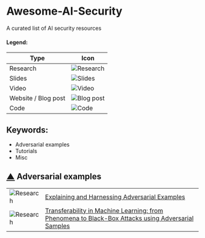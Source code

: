 # Awesome-AI-Security
A curated list of AI security resources

#### Legend:
|Type| Icon|
|---|---|
| Research  | ![Research](https://cdn4.iconfinder.com/data/icons/48-bubbles/48/12.File-32.png "Research")  |
| Slides  | ![Slides](https://cdn3.iconfinder.com/data/icons/tango-icon-library/48/x-office-presentation-32.png "Slides")  |
| Video | ![Video](https://cdn2.iconfinder.com/data/icons/snipicons/500/video-32.png "Video")  |
| Website / Blog post  | ![Blog post](https://cdn3.iconfinder.com/data/icons/tango-icon-library/48/internet-web-browser-32.png "Website or blog post")  |
| Code  | ![Code](https://cdn2.iconfinder.com/data/icons/snipicons/500/application-code-32.png "Code")  |

## Keywords:
- Adversarial examples
- Tutorials
- Misc

## [▲](#keywords) Adversarial examples
|   |   |
|---|---|
|![Research](https://cdn4.iconfinder.com/data/icons/48-bubbles/48/12.File-32.png "Research")  | [Explaining and Harnessing Adversarial Examples](https://arxiv.org/abs/1412.6572)  |
| ![Research](https://cdn4.iconfinder.com/data/icons/48-bubbles/48/12.File-32.png "Research")  | [Transferability in Machine Learning: from Phenomena to Black-Box Attacks using Adversarial Samples](https://arxiv.org/abs/1605.07277)  |
